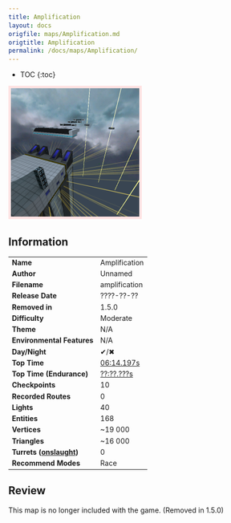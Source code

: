 ```yaml
---
title: Amplification
layout: docs
origfile: maps/Amplification.md
origtitle: Amplification
permalink: /docs/maps/Amplification/
---
```

* TOC
{:toc}
<img style='border:5px solid #ffe0e0e0' src="../images/maps/amplification.png" width="256px" />

## Information

|                                                           |                                                                   |
|-----------------------------------------------------------|-------------------------------------------------------------------|
| **Name**                                                  | Amplification                                                     |
| **Author**                                                | Unnamed                                                           |
| **Filename**                                              | amplification                                                     |
| **Release Date**                                          | ????-??-??                                                        |
| **Removed in**                                            | 1.5.0                                                             |
| **Difficulty**                                            | Moderate                                                          |
| **Theme**                                                 | N/A                                                               |
| **Environmental Features**                                | N/A                                                               |
| **Day/Night**                                             | ✔/✖                                                              |
| **Top Time**                                              | [06:14.197s](http://play.redeclipse.net:28700/maps/amplification) |
| **Top Time (Endurance)**                                  | [??:??.???s](http://play.redeclipse.net:28700/maps/amplification) |
| **Checkpoints**                                           | 10                                                                 |
| **Recorded Routes**                                       | 0                                                                 |
| **Lights**                                                | 40                                                                 |
| **Entities**                                              | 168                                                               |
| **Vertices**                                              | ~19 000                                                           |
| **Triangles**                                             | ~16 000                                                           |
| **Turrets ([onslaught](../Modes-and-Mutators#Mutators))** | 0                                                                 |
| **Recommend Modes**                                       | Race                                                              |

## Review

This map is no longer included with the game. (Removed in 1.5.0)
